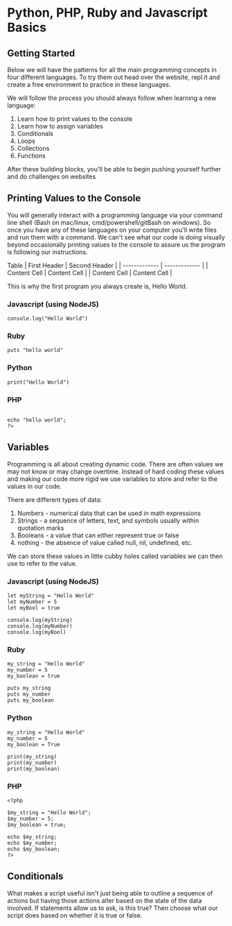 # Python, PHP, Ruby and Javascript Basics

## Getting Started
Below we will have the patterns for all the main programming concepts in four different languages. To try them out head over the website, repl.it and create a free environment to practice in these languages.

We will follow the process you should always follow when learning a new language:
1. Learn how to print values to the console
2. Learn how to assign variables
3. Conditionals
4. Loops
5. Collections
6. Functions


After these building blocks, you'll be able to begin pushing yourself further and do challenges on websites


## Printing Values to the Console
You will generally interact with a programming language via your command line shell (Bash on mac/linux, cmd/powershell/gitBash on windows). So once you have any of these languages on your computer you'll write files and run them with a command. We can't see what our code is doing visually beyond occasionally printing values to the console to assure us the program is following our instructions.

Table
| First Header  | Second Header |
| ------------- | ------------- |
| Content Cell  | Content Cell  |
| Content Cell  | Content Cell  |




This is why the first program you always create is, Hello World.

### Javascript (using NodeJS)
```
console.log("Hello World")
```
### Ruby
```
puts "hello world"
```
### Python
```
print("Hello World")
```
### PHP
```<?php

echo "hello world";
?>
```


## Variables
Programming is all about creating dynamic code. There are often values we may not know or may change overtime. Instead of hard coding these values and making our code more rigid we use variables to store and refer to the values in our code.

There are different types of data:
1. Numbers - numerical data that can be used in math expressions
2. Strings - a sequence of letters, text, and symbols usually within quotation marks
3. Booleans - a value that can either represent true or false
4. nothing - the absence of value called null, nil, undefined, etc.

We can store these values in little cubby holes called variables we can then use to refer to the value.

### Javascript (using NodeJS)
```
let myString = "Hello World"
let myNumber = 5
let myBool = true

console.log(myString)
console.log(myNumber)
console.log(myBool)
```
### Ruby
```
my_string = "Hello World"
my_number = 5
my_boolean = true

puts my_string
puts my_number
puts my_boolean
```
### Python
```
my_string = "Hello World"
my_number = 5
my_boolean = True

print(my_string)
print(my_number)
print(my_boolean)
```
### PHP
```
<?php

$my_string = "Hello World";
$my_number = 5;
$my_boolean = true;

echo $my_string;
echo $my_number;
echo $my_boolean;
?>
```

## Conditionals
What makes a script useful isn't just being able to outline a sequence of actions but having those actions alter based on the state of the data involved. If statements allow us to ask, is this true? Then choose what our script does based on whether it is true or false.
